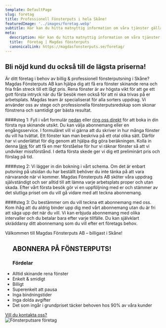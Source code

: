 ```yaml
---
template: DefaultPage
slug: foretag
title: Professionell Fönsterputs i hela Skåne!
featuredImage: '../images/foretag.webp'
subtitle: Här kan du hitta matnyttig information om våra tjänster gällande fönsterputsning på företag
meta:
  description: Här kan du hitta matnyttig information om våra tjänster gällande fönsterputsning på företag. Kontakta oss vid frågor!
  title:  Företag | Magdas fönsterputs
  canonicalLink: https://magdasfonsterputs.se/foretag/
---
```

## Bli nöjd kund du också till de lägsta priserna!

Är ditt företag i behov av billig & professionell fönsterputsning i Skåne? Magdas Fönsterputs AB kan hjälpa dig att få era fönster skinande rena och fria från streck till ett lågt pris. Rena fönster är av högsta vikt för att ge ett gott första intryck när du får besök men också för att ni ska trivas på er arbetsplats. Magdas team är specialiserat för alla sorters uppdrag. Vi använder oss av stege och professionella fönsterputsredskap som skonar fönstrena och samtidigt ger bästa resultat.

####steg 1: 
Fyll i vårt formulär <a href="#abonform">nedan</a> eller <a href="tel:+46736379908">ring oss direkt</a> för att boka in din första nya skinande utsikt. Du kan välja abonnemang eller en engångsservice. I formuläret vill vi gärna att du skriver in hur många fönster du vill ha tvättat. Ett fönster kan man beskriva på ett otal olika sätt. Därför har vi underlättat för dig genom att hjälpa dig göra beräkningen. Kolla in denna <a href="/rakna-fonster/">länk</a> för att få en mer förståelse för hur vi räknar fönster så att vi undviker missförstånd. I detta första skede ger vi dig ett preliminärt pris och förslag på tid.

####steg 2: 
Vi lägger in din bokning i vårt schema. Om det är enbart putsning på utsidan du har beställt behöver du inte tänka på att vara närvarande när vi kommer.  Magdas Fönsterputs AB sköter våra uppdrag självständigt och ser alltid till att lämna varje arbetsplats proper och utan skada. Efter vårt första besök gör vi en uppföljning med er och stämmer av det slutliga priset om du vill gå vidare med att teckna abonnemang. 

####steg 3: 
Du bestämmer om du vill teckna ett abonnemang med oss. Kom ihåg att du aldrig binder upp dig med vårt abonnemang utan du är fri att säga upp det när du vill. Vi kan erbjuda abonnemang med olika intervaller och du betalar bara efter varje tillfälle. Du kan självklart skräddarsy ditt abonnemang som du vill efter ert företags behov. 

Välkommen till Magdas Fönsterputs AB – billigast i Skåne!
<section class="section Contact--Section1">
 <div class="container Contact--Section1--Container">
 <div>
  <div class="Content ">
  <ul>
  <h2>ABONNERA PÅ FÖNSTERPUTS!</h2>
  <h3>Fördelar</h3>
  <li>
  Alltid skinande rena fönster
  </li>
  <li>
  Enkelt & smidigt
  </li>
  <li>
  Billigt
  </li>
  <li>
  Superenkelt att pausa
  </li>
  <li>
  Inga bindningstider
  </li>
  <li>
  Inga dolda avgifter
  </li>
  <li>
  Det som ingår i grundpriset täcker behoven hos 90% av våra kunder
  </li>
  </ul>
  <a href="/villa-radhus/#abonform">
  <div class="Button">Vill du kontakta oss?</div>
</a> 
  </div>
  </div>
  <div>
   <img  src="/images/man-putsar-fonster.webp" alt="Fönsterputsare företag" class="Content-Image"></img>		
  </div>
</section>
<div class="PostSection--GridJK">
  <div class="PostCard--HomeP relative">


